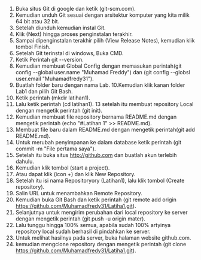 1. Buka situs Git di google dan ketik (git-scm.com).
2. Kemudian unduh Git sesuai dengan arsitektur komputer yang kita milik 64 bit atau 32 bit.
3. Setelah diunduh kemudian instal Git.
4. Klik (Next) hingga proses penginstalan terakhir.
5. Sampai dipenginstalan terakhir pilih (View Release Notes), kemudian klik tombol Finish.
6. Setelah Git terinstal di windows, Buka CMD.
7. Ketik Perintah git --version.
8. Kemudian membuat Global Config dengan memasukan perintah(git config --global user.name "Muhamad Freddy") dan (git config --globsl user.email "Muhamadfredy31").
9. Buatlah folder baru dengan nama Lab.
10.Kemudian klik kanan folder Lab1 dan pilih Git Bash.
11. Ketik perintah (mkdir latihan1).
12. Lalu ketik perintah (cd latihan1).
13 setelah itu membuat repository Local dengan mengetik perintah (git init).
14. Kemudian membuat file repository bernama README.md dengan mengetik perintah (echo "#Latihan 1" >> README.md).
15. Membuat file baru dalam README.md dengan mengetik perintah(git add README.md).
16. Untuk merubah penyimpanan ke dalam database ketik perintah (git commit -m "File pertama saya").
17. Setelah itu buka situs http://github.com dan buatlah akun terlebih dahulu.
18. Kemudian klik tombol (start a project).
19. Atau dapat klik (icon +) dan klik New Repository.
20. Setelah itu isi nama Repositoryory (Latihan1), lalu klik tombol (Create repository).
21. Salin URL untuk menambahkan Remote Repository.
22. Kemudian buka Git Bash dan ketik perintah (git remote add origin https://github.com/Muhamadfredy31/Latiha1.git).
23. Selanjutnya untuk mengirim perubahan dari local repository ke server dengan mengetik perintah (git push -u origin mater). 
24. Lalu tunggu hingga 100% semua, apabila sudah 100% artyinya repository local sudah berhasil di pindahkan ke server.
25. Untuk melihat hasilnya pada server, buka halaman website github.com.
26. kemudian mengclone repository dengan mengetik perintah (git clone https://github.com/Muhamadfredy31/Latiha1.git).
